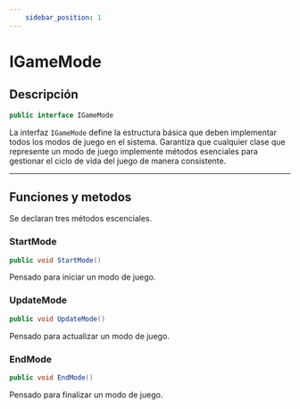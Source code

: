 ```yaml
---
    sidebar_position: 1
---
```


# IGameMode

## Descripción
```csharp
public interface IGameMode
```
La interfaz `IGameMode` define la estructura básica que deben implementar todos los modos de juego en el sistema. Garantiza que cualquier clase que represente un modo de juego implemente métodos esenciales para gestionar el ciclo de vida del juego de manera consistente.

---
## Funciones y metodos
Se declaran tres métodos escenciales.

### StartMode
```csharp
public void StartMode()
```
Pensado para iniciar un modo de juego.

### UpdateMode
```csharp
public void UpdateMode()
```
Pensado para actualizar un modo de juego.

### EndMode
```csharp
public void EndMode()
```
Pensado para finalizar un modo de juego.
